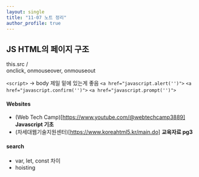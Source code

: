 ```yaml
---
layout: single
title: "11-07 노트 정리"
author_profile: true
---
```


## JS HTML의 페이지 구조
this.src / <br>
onclick, onmouseover, onmouseout


`<script>` -> body 제일 밑에 있는게 좋음
`<a href="javascript.alert('')">`
`<a href="javascript.confirm('')">`
`<a href="javascript.prompt('')">`

#### Websites
- (Web Tech Camp)[https://www.youtube.com/@webtechcamp3889]
**Javascript 기초**
- (차세대웹기술지원센터)[https://www.koreahtml5.kr/main.do]
**교육자료 pg3**

#### search
- var, let, const 차이
- hoisting